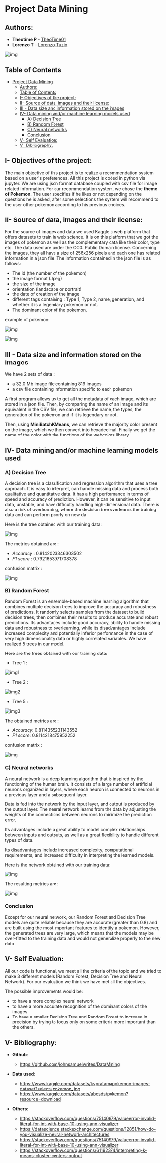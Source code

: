 # Project Data Mining
## Authors:
- **Theotime P** - [TheoTime01](https://github.com/TheoTime01)
- **Lorenzo T** - [Lorenzo-Tuzio](https://github.com/Lorenzo-Tuzio)

![img](img/Project-Architecture.png)

## Table of Contents
- [Project Data Mining](#project-data-mining)
  - [Authors:](#authors)
  - [Table of Contents](#table-of-contents)
  - [I- Objectives of the project:](#i--objectives-of-the-project)
  - [II- Source of data, images and their license:](#ii--source-of-data-images-and-their-license)
  - [III - Data size and information stored on the images](#iii---data-size-and-information-stored-on-the-images)
  - [IV- Data mining and/or machine learning models used](#iv--data-mining-andor-machine-learning-models-used)
    - [A) Decision Tree](#a-decision-tree)
    - [B) Random Forest](#b-random-forest)
    - [C) Neural networks](#c-neural-networks)
    - [Conclusion](#conclusion)
  - [V- Self Evaluation:](#v--self-evaluation)
  - [V- Bibliography:](#v--bibliography)


## I- Objectives of the project:
The main objective of this project is to realize a recommendation system based on a user's preferences. All this project is coded in python via jupyter. We are using json format database coupled with csv file for image related information. For our recommendation system, we chose the **theme of Pokemon**. 
The user specifies if he likes or not depending on the questions he is asked, after some selections the system will recommend to the user other pokemon according to his previous choices.

## II- Source of data, images and their license:
For the source of images and data we used Kaggle a web platform that offers datasets to train in web science. It is on this platform that we got the images of pokemon as well as the complementary data like their color, type etc. The data used are under the CC0: Public Domain license. Concerning the images, they all have a size of 256x256 pixels and each one has related information in a json file. The information contained in the json file is as follows:
- The id (the number of the pokemon)
- the image format (Jpeg)
- the size of the image
- orientation (landscape or portrait)
- the date of creation of the image
- different tags containing : Type 1, Type 2, name, generation, and whether it is a legendary pokemon or not.
- The dominant color of the pokemon.

example of pokemon:

![img](img/1.jpg)

![img](img/1_data.jpg)


## III - Data size and information stored on the images
We have 2 sets of data :
- a 32.0 Mb image file containing 819 images
- a csv file containing information specific to each pokemon

A first program allows us to get all the metadata of each image, which are stored in a json file. Then, by comparing the name of an image and its equivalent in the CSV file, we can retrieve the name, the types, the generation of the pokemon and if it is legendary or not. 

Then, using **MiniBatchKMeans**, we can retrieve the majority color present on the image, which we then convert into hexadecimal. Finally we get the name of the color with the functions of the webcolors library.

## IV- Data mining and/or machine learning models used
### A) Decision Tree
A decision tree is a classification and regression algorithm that uses a tree approach. It is easy to interpret, can handle missing data and process both qualitative and quantitative data. It has a high performance in terms of speed and accuracy of prediction. However, it can be sensitive to input data, unstable, and have difficulty handling high-dimensional data. There is also a risk of overlearning, where the decision tree overlearns the training data and can perform poorly on new da

Here is the tree obtained with our training data: 

![img](img/decisiontree.png)

The metrics obtained are : 
- _Accuracy_ : 0.8142023346303502
- _F1 score_ : 0.7921653971708378

confusion matrix : 

![img](img/decisiontreecm.png)

### B) Random Forest
Random Forest is an ensemble-based machine learning algorithm that combines multiple decision trees to improve the accuracy and robustness of predictions. 
It randomly selects samples from the dataset to build decision trees, then combines their results to produce accurate and robust predictions. 
Its advantages include good accuracy, ability to handle missing data and robustness to overlearning, while its disadvantages include increased complexity and potentially inferior performance in the case of very high dimensionality data or highly correlated variables. 
We have realized 5 trees in our model.

Here are the trees obtained with our training data: 
- Tree 1 :

![img1](img/arbre1.png)

- Tree 2 :
  
![img2](img/arbre2.png)

- Tree 5 :

![img3](img/arbre5.png)


The obtained metrics are : 
- _Accuracy_: 0.8114355231143552
- _F1 score_: 0.8114218475952252

confusion matrix : 

![img](img/arbrecm.png)

### C) Neural networks

A neural network is a deep learning algorithm that is inspired by the functioning of the human brain. It consists of a large number of artificial neurons organized in layers, where each neuron is connected to neurons in a previous layer and a subsequent layer. 

Data is fed into the network by the input layer, and output is produced by the output layer. The neural network learns from the data by adjusting the weights of the connections between neurons to minimize the prediction error. 

Its advantages include a great ability to model complex relationships between inputs and outputs, as well as a great flexibility to handle different types of data. 

Its disadvantages include increased complexity, computational requirements, and increased difficulty in interpreting the learned models.

Here is the network obtained with our training data:

![img](img/model.png)

The resulting metrics are :

![img](img/model2.png)

### Conclusion

Except for our neural network, our Random Forest and Decision Tree models are quite reliable because they are accurate (greater than 0.8) and are built using the most important features to identify a pokemon. However, the generated trees are very large, which means that the models may be over-fitted to the training data and would not generalize properly to the new data.
## V- Self Evaluation:

All our code is functional, we meet all the criteria of the topic and we tried to make 3 different models (Random Forest, Decision Tree and Neural Network). For our evaluation we think we have met all the objectives.

The possible improvements would be:
- to have a more complex neural network 
- to have a more accurate recognition of the dominant colors of the images
- To have a smaller Decision Tree and Random Forest to increase in precision by trying to focus only on some criteria more important than the others.

## V- Bibliography:
- **Github**:
  - https://github.com/johnsamuelwrites/DataMining

- **Data used**:
  - https://www.kaggle.com/datasets/kvpratamapokemon-images-dataset?select=pokemon_jpg
  - https://www.kaggle.com/datasets/abcsds/pokemon?resource=download

- **Others**:
  - https://stackoverflow.com/questions/75140979/valueerror-invalid-literal-for-int-with-base-10-using-ann-visualizer
  - https://datascience.stackexchange.com/questions/12851/how-do-you-visualize-neural-network-architectures
  - https://stackoverflow.com/questions/75140979/valueerror-invalid-literal-for-int-with-base-10-using-ann-visualizer
  - https://stackoverflow.com/questions/61192374/interpreting-k-means-cluster-centers-output